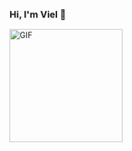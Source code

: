 ### Hi, I'm Viel 👋
<img src="https://github.com/viel-codes/viel-codes/assets/95759951/47b60a8b-612e-4bdc-b858-22ba9bd3b870" alt="GIF" width="200" />

<!--
**viel-codes/viel-codes** is a ✨ _special_ ✨ repository because its `README.md` (this file) appears on your GitHub profile.

Here are some ideas to get you started:

- 🔭 I’m currently working on ...
- 🌱 I’m currently learning ...
- 👯 I’m looking to collaborate on ...
- 🤔 I’m looking for help with ...
- 💬 Ask me about ...
- 📫 How to reach me: ...
- 😄 Pronouns: ...
- ⚡ Fun fact: ...

-->
